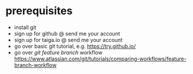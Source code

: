 # prerequisites

* install git
* sign up for github @ send me your account
* sign up for taiga.io @ send me your account
* go over basic git tutorial, e.g. https://try.github.io/
* go over *git feature branch* workflow https://www.atlassian.com/git/tutorials/comparing-workflows/feature-branch-workflow
 
